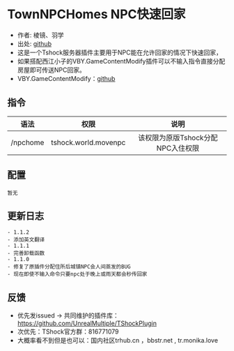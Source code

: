 # TownNPCHomes NPC快速回家

- 作者: 棱镜、羽学
- 出处: [github](https://www.bbstr.net/r/72/)
- 这是一个Tshock服务器插件主要用于NPC能在允许回家的情况下快速回家，
- 如果搭配西江小子的VBY.GameContentModify插件可以不输入指令直接分配房屋即可传送NPC回家。
- VBY.GameContentModify：[github](https://github.com/xuyuwtu/MyPlugin/tree/master/src/VBY)

## 指令

| 语法       |                          权限                          |           说明          |
| -------- | :--------------------------------------------------: | :-------------------: |
| /npchome | tshock.world.movenpc | 该权限为原版Tshock分配NPC入住权限 |

## 配置

```json5
暂无
```

## 更新日志

```
- 1.1.2
- 添加英文翻译
- 1.1.1
- 完善卸载函数
- 1.1.0
- 修复了原插件分配住所后城镇NPC会人间蒸发的BUG
- 现在即使不输入命令只要npc处于晚上或雨天都会秒传回家
```

## 反馈

- 优先发issued -> 共同维护的插件库：https://github.com/UnrealMultiple/TShockPlugin
- 次优先：TShock官方群：816771079
- 大概率看不到但是也可以：国内社区trhub.cn ，bbstr.net , tr.monika.love
